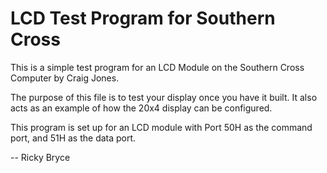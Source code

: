 <h1>LCD Test Program for Southern Cross</h1>
<p>This is a simple test program for an LCD Module on the Southern Cross Computer by Craig Jones.</p>
<p>The purpose of this file is to test your display once you have it built.  It also acts as an example of how the 20x4 display can be configured.</p>
<p>This program is set up for an LCD module with Port 50H as the command port, and 51H as the data port.</p>
<p>-- Ricky Bryce</p>
